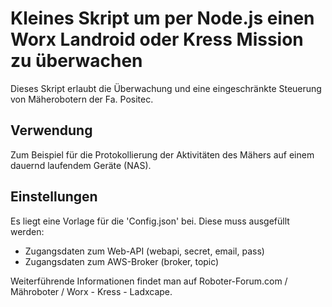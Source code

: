 # Kleines Skript um per Node.js einen Worx Landroid oder Kress Mission zu überwachen
 
Dieses Skript erlaubt die Überwachung und eine eingeschränkte Steuerung von Mäherobotern der Fa. Positec.
  
## Verwendung
Zum Beispiel für die Protokollierung der Aktivitäten des Mähers auf einem dauernd laufendem Geräte (NAS).
  
## Einstellungen
Es liegt eine Vorlage für die 'Config.json' bei.
Diese muss ausgefüllt werden:
 - Zugangsdaten zum Web-API (webapi, secret, email, pass)
 - Zugangsdaten zum AWS-Broker (broker, topic)

Weiterführende Informationen findet man auf Roboter-Forum.com / Mähroboter / Worx - Kress - Ladxcape.